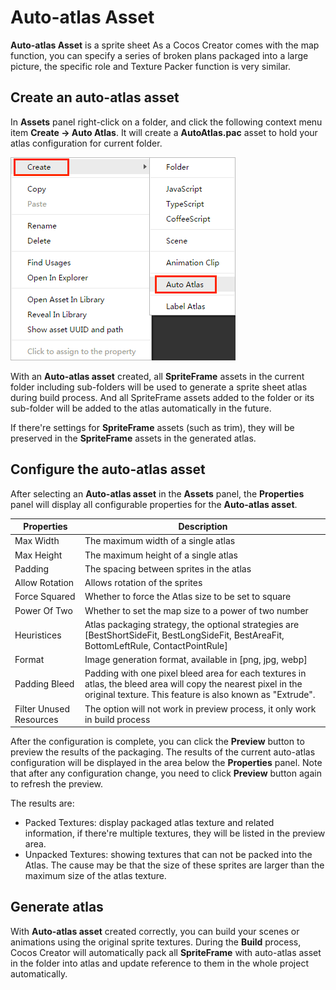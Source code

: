 # Auto-atlas Asset

**Auto-atlas Asset** is a sprite sheet As a Cocos Creator comes with the map function, you can specify a series of broken plans packaged into a large picture, the specific role and Texture Packer function is very similar.

## Create an auto-atlas asset

In **Assets** panel right-click on a folder, and click the following context menu item **Create -> Auto Atlas**. It will create a **AutoAtlas.pac** asset to hold your atlas configuration for current folder.

![create auto atlas](auto-atlas/create-auto-atlas.png)

With an **Auto-atlas asset** created, all **SpriteFrame** assets in the current folder including sub-folders will be used to generate a sprite sheet atlas during build process.  And all SpriteFrame assets added to the folder or its sub-folder will be added to the atlas automatically in the future.

If there're settings for **SpriteFrame** assets (such as trim), they will be preserved in the **SpriteFrame** assets in the generated atlas.

## Configure the auto-atlas asset

After selecting an **Auto-atlas asset** in the **Assets** panel, the **Properties** panel will display all configurable properties for the **Auto-atlas asset**.

| Properties | Description
| -------------- | ----------- |
| Max Width  |The maximum width of a single atlas
| Max Height | The maximum height of a single atlas
| Padding | The spacing between sprites in the atlas
| Allow Rotation | Allows rotation of the sprites
| Force Squared | Whether to force the Atlas size to be set to square
| Power Of Two | Whether to set the map size to a power of two number
| Heuristices | Atlas packaging strategy, the optional strategies are [BestShortSideFit, BestLongSideFit, BestAreaFit, BottomLeftRule, ContactPointRule]
| Format | Image generation format, available in [png, jpg, webp]
| Padding Bleed | Padding with one pixel bleed area for each textures in atlas, the bleed area will copy the nearest pixel in the original texture. This feature is also known as "Extrude".
| Filter Unused Resources | The option will not work in preview process, it only work in build process

After the configuration is complete, you can click the **Preview** button to preview the results of the packaging. The results of the current auto-atlas configuration will be displayed in the area below the **Properties** panel.
Note that after any configuration change, you need to click **Preview** button again to refresh the preview.

The results are:

- Packed Textures: display packaged atlas texture and related information, if there're multiple textures, they will be listed in the preview area.
- Unpacked Textures: showing textures that can not be packed into the Atlas. The cause may be that the size of these sprites are larger than the maximum size of the atlas texture.

## Generate atlas

With **Auto-atlas asset** created correctly, you can build your scenes or animations using the original sprite textures. During the **Build** process, Cocos Creator will automatically pack all **SpriteFrame** with auto-atlas asset in the folder into atlas and update reference to them in the whole project automatically.
